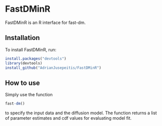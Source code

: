 # FastDMinR
FastDMinR is an R interface for fast-dm.

Installation
------------

To install FastDMinR, run:

``` r
install.packages("devtools")
library(devtools)
install_github("AdrianJusepeitis/FastDMinR")
```

How to use
------------

Simply use the function 

``` r
fast-dm()
```

to specify the input data and the diffusion model. The function returns a list of parameter estimates and cdf values for evaluating model fit. 
